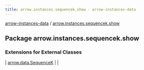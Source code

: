 ```yaml
---
title: arrow.instances.sequencek.show - arrow-instances-data
---
```


[arrow-instances-data](../index.html) / [arrow.instances.sequencek.show](./index.html)

## Package arrow.instances.sequencek.show

### Extensions for External Classes

| [arrow.data.SequenceK](arrow.data.-sequence-k/index.html) |  |

